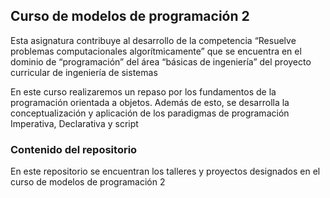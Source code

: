 ## Curso de modelos de programación 2
Esta asignatura contribuye al desarrollo de la competencia “Resuelve problemas computacionales algorítmicamente” que se encuentra en el  dominio de “programación” del área “básicas de ingeniería” del proyecto curricular de ingeniería de sistemas

En este curso realizaremos un repaso por los fundamentos de la programación orientada a objetos. Además de esto, se desarrolla la conceptualización y aplicación de los paradigmas de programación Imperativa, Declarativa y script


### Contenido del repositorio 
En este repositorio se encuentran los talleres y proyectos designados en el curso de modelos de programación 2 


